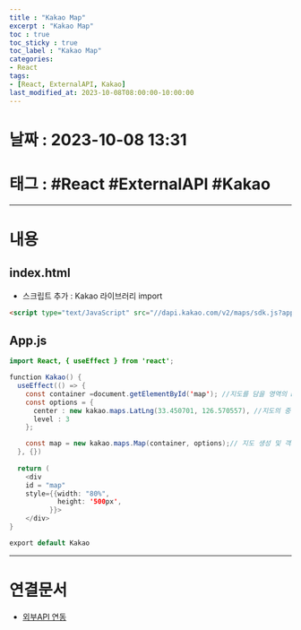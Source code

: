 ```yaml
---
title : "Kakao Map"
excerpt : "Kakao Map"
toc : true
toc_sticky : true
toc_label : "Kakao Map"
categories:
- React
tags:
- [React, ExternalAPI, Kakao]
last_modified_at: 2023-10-08T08:00:00-10:00:00
---
```


# 날짜 : 2023-10-08 13:31

# 태그 : #React #ExternalAPI #Kakao
---

# 내용

## index.html
- 스크립트 추가 : Kakao 라이브러리 import

```html
<script type="text/JavaScript" src="//dapi.kakao.com/v2/maps/sdk.js?appkey=0d58a7c4c5ed270a2c5b5ab2fbc4cb1a"></script>
```

## App.js

```java
import React, { useEffect } from 'react';

function Kakao() {
  useEffect(() => {
    const container =document.getElementById('map'); //지도를 담을 영역의 DOM 레퍼런스
    const options = {
      center : new kakao.maps.LatLng(33.450701, 126.570557), //지도의 중심좌표
      level : 3
    };

    const map = new kakao.maps.Map(container, options);// 지도 생성 및 객체 리턴
  }, {})
  
  return (
    <div
    id = "map"
    style={{width: "80%",
		    height: '500px',
		  }}>
	</div>
}

export default Kakao
```

---

# 연결문서
- [외부API 연동](../../react/React-외부API-연동)

